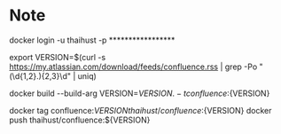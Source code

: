 # Note
docker login -u thaihust -p *****************

export VERSION=$(curl -s https://my.atlassian.com/download/feeds/confluence.rss | grep -Po "(\d{1,2}\.){2,3}\d" | uniq)

docker build --build-arg VERSION=${VERSION} . -t confluence:${VERSION}

docker tag confluence:${VERSION} thaihust/confluence:${VERSION}
docker push thaihust/confluence:${VERSION}
